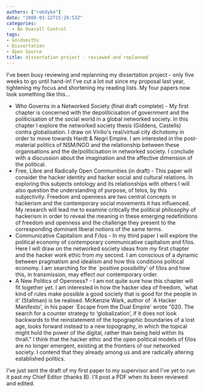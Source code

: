 ```yaml
---
authors: ["robdyke"]
date: "2008-03-22T15:26:53Z"
categories:
  - No Overall Control
tags:
- Goldsmiths
- Dissertation
- Open Source
title: dissertation project - reviewed and replanned
---
```

I've been busy reviewing and replanning my dissertation project - only five weeks to go until hand-in! I've cut a lot out since my proposal last year, tightening my focus and shortening my reading lists. My four papers now look something like this...

  * Who Governs in a Networked Society (final draft complete) - My first chapter is concerned with the depoliticisation of government and the politicisation of the social world in a global networked society. In this chapter I explore the networked society thesis (Giddens, Castells) contra globalisation. I draw on Virilio's real/virtual city dichotomy in order to move towards Hardt & Negri Empire. I am interested in the post-material politics of NSM/NGO and the relationship between these organisations and the de/politicisation in networked society. I conclude with a discussion about the imagination and the affective dimension of the political.
  * Free, Libre and Radically Open Communities (in draft) - This paper will consider the hacker identity and hacker social and cultural relations. In exploring this subjects ontology and its relationships with others I will also question the understanding of purpose, of telos, by this subjectivity. Freedom and openness are two central concepts in hackerism and the contemporary social movements it has influenced. My research will lead me to examine critically the political philosophy of hackerism in order to reveal the meaning in these emerging redefinitions of freedom and openness and the challenge they present to the corresponding dominant liberal notions of the same terms.
  * Communicative Capitalism and F/los - In my third paper I will explore the political economy of contemporary communicative capitalism and f/los. Here I will draw on the networked society ideas from my first chapter and the hacker work ethic from my second. I am conscious of a dynamic between pragmatism and idealism and how this conditions political economy. I am searching for the \`positive possibility' of f/los and how this, in transmission, may effect our contemporary order.
  * A New Politics of Openness? - I am not quite sure how this chapter will fit together yet. I am interested in how the hacker idea of freedom, \`what kind of rules make possible a good society that is good for the people in it' (Stallman) is be realised. McKenzie Wark, author of \`A Hacker Manifesto', in his paper \`Escape from the Dual Empire' wrote "020. The search for a counter strategy to ‘globalization’, if it does not look backwards to the reinstatement of the topographic boundaries of a lost age, looks forward instead to a new topography, in which the topical might hold the power of the digital, rather than being held within its thrall." I think that the hacker ethic and the open political models of f/los are no longer emergent, existing at the frontiers of our networked society. I contend that they already among us and are radically altering established politics.

I've just sent the draft of my first paper to my supervisor and I've yet to run it past my Chief Editor (thanks B). I'll post a PDF when its been reviewed and edited.